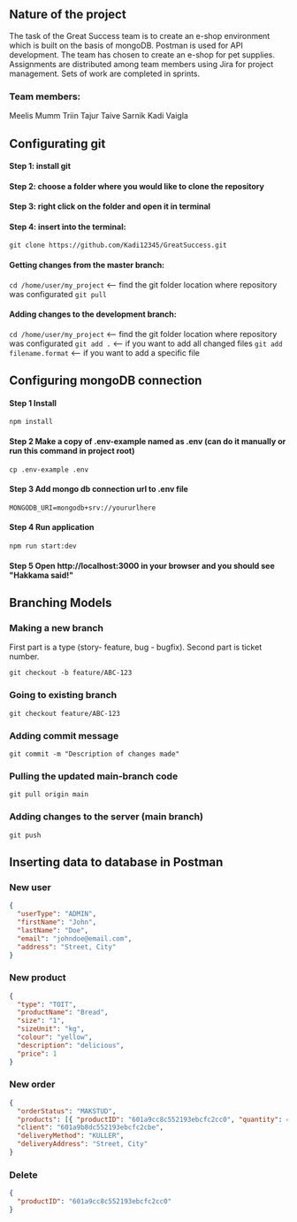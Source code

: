 ## Nature of the project

The task of the Great Success team is to create an e-shop environment which is built on the basis of mongoDB. Postman is used for API development. The team has chosen to create an e-shop for pet supplies. Assignments are distributed among team members using Jira for project management. Sets of work are completed in sprints.

### Team members:

Meelis Mumm
Triin Tajur
Taive Sarnik
Kadi Vaigla

## Configurating git

#### Step 1: install git

#### Step 2: choose a folder where you would like to clone the repository

#### Step 3: right click on the folder and open it in terminal

#### Step 4: insert into the terminal:

`git clone https://github.com/Kadi12345/GreatSuccess.git`

#### Getting changes from the master branch:

`cd /home/user/my_project` <-- find the git folder location where repository was configurated
`git pull`

#### Adding changes to the development branch:

`cd /home/user/my_project` <-- find the git folder location where repository was configurated
`git add .` <-- if you want to add all changed files
`git add filename.format` <-- if you want to add a specific file

## Configuring mongoDB connection

#### Step 1 Install

`npm install`

#### Step 2 Make a copy of .env-example named as .env (can do it manually or run this command in project root)

`cp .env-example .env`

#### Step 3 Add mongo db connection url to .env file

`MONGODB_URI=mongodb+srv://yoururlhere`

#### Step 4 Run application

`npm run start:dev`

#### Step 5 Open http://localhost:3000 in your browser and you should see "Hakkama said!"

## Branching Models

### Making a new branch

First part is a type (story- feature, bug - bugfix).
Second part is ticket number.

`git checkout -b feature/ABC-123`

### Going to existing branch

`git checkout feature/ABC-123`

### Adding commit message

`git commit -m "Description of changes made"`

### Pulling the updated main-branch code

`git pull origin main`

### Adding changes to the server (main branch)

`git push`

## Inserting data to database in Postman

### New user

```json
{
  "userType": "ADMIN",
  "firstName": "John",
  "lastName": "Doe",
  "email": "johndoe@email.com",
  "address": "Street, City"
}
```

### New product

```json
{
  "type": "TOIT",
  "productName": "Bread",
  "size": "1",
  "sizeUnit": "kg",
  "colour": "yellow",
  "description": "delicious",
  "price": 1
}
```

### New order

```json
{
  "orderStatus": "MAKSTUD",
  "products": [{ "productID": "601a9cc8c552193ebcfc2cc0", "quantity": 4 }],
  "client": "601a9b8dc552193ebcfc2cbe",
  "deliveryMethod": "KULLER",
  "deliveryAddress": "Street, City"
}
```

### Delete

```json
{
  "productID": "601a9cc8c552193ebcfc2cc0"
}
```
